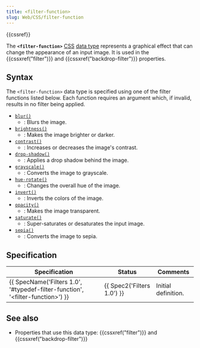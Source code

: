 ```yaml
---
title: <filter-function>
slug: Web/CSS/filter-function
---
```

{{cssref}}

The **`<filter-function>`** [CSS](/pt-BR/docs/Web/CSS) [data type](/pt-BR/docs/Web/CSS/CSS_Types) represents a graphical effect that can change the appearance of an input image. It is used in the {{cssxref("filter")}} and {{cssxref("backdrop-filter")}} properties.

## Syntax

The `<filter-function>` data type is specified using one of the filter functions listed below. Each function requires an argument which, if invalid, results in no filter being applied.

- [`blur()`](/pt-BR/docs/Web/CSS/filter-function/blur)
  - : Blurs the image.
- [`brightness()`](/pt-BR/docs/Web/CSS/filter-function/brightness)
  - : Makes the image brighter or darker.
- [`contrast()`](/pt-BR/docs/Web/CSS/filter-function/contrast)
  - : Increases or decreases the image's contrast.
- [`drop-shadow()`](/pt-BR/docs/Web/CSS/filter-function/drop-shadow)
  - : Applies a drop shadow behind the image.
- [`grayscale()`](/pt-BR/docs/Web/CSS/filter-function/grayscale)
  - : Converts the image to grayscale.
- [`hue-rotate()`](/pt-BR/docs/Web/CSS/filter-function/hue-rotate)
  - : Changes the overall hue of the image.
- [`invert()`](/pt-BR/docs/Web/CSS/filter-function/invert)
  - : Inverts the colors of the image.
- [`opacity()`](/pt-BR/docs/Web/CSS/filter-function/opacity)
  - : Makes the image transparent.
- [`saturate()`](/pt-BR/docs/Web/CSS/filter-function/saturate)
  - : Super-saturates or desaturates the input image.
- [`sepia()`](/pt-BR/docs/Web/CSS/filter-function/sepia)
  - : Converts the image to sepia.

## Specification

| Specification                                                                                                    | Status                               | Comments            |
| ---------------------------------------------------------------------------------------------------------------- | ------------------------------------ | ------------------- |
| {{ SpecName('Filters 1.0', '#typedef-filter-function', '&lt;filter-function&gt;') }} | {{ Spec2('Filters 1.0') }} | Initial definition. |

## See also

- Properties that use this data type: {{cssxref("filter")}} and {{cssxref("backdrop-filter")}}
